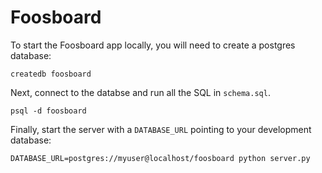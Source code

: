 # Foosboard

To start the Foosboard app locally, you will need to create a postgres database:

```
createdb foosboard
```

Next, connect to the databse and run all the SQL in `schema.sql`.

```
psql -d foosboard
````

Finally, start the server with a `DATABASE_URL` pointing to your development database:

```
DATABASE_URL=postgres://myuser@localhost/foosboard python server.py
```


